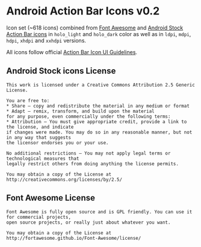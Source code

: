 Android Action Bar Icons v0.2
==============

Icon set (~618 icons) combined from [Font Awesome](http://fortawesome.github.io/Font-Awesome/) and
[Android Stock Action Bar icons](http://developer.android.com/design/style/iconography.html#action-bar) in `holo_light` and `holo_dark` color as well as in
`ldpi`, `mdpi`, `hdpi`, `xhdpi` and `xxhdpi` versions.

All icons follow official [Action Bar Icon UI Guidelines](http://developer.android.com/guide/practices/ui_guidelines/icon_design_action_bar.html).

Android Stock icons License
-------

    This work is licensed under a Creative Commons Attribution 2.5 Generic License.

    You are free to:    
    * Share — copy and redistribute the material in any medium or format
    * Adapt — remix, transform, and build upon the material
    for any purpose, even commercially under the following terms:
    * Attribution — You must give appropriate credit, provide a link to the license, and indicate
    if changes were made. You may do so in any reasonable manner, but not in any way that suggests
    the licensor endorses you or your use.

    No additional restrictions — You may not apply legal terms or technological measures that
    legally restrict others from doing anything the license permits.
    
    You may obtain a copy of the License at
    http://creativecommons.org/licenses/by/2.5/

Font Awesome License
-------

    Font Awesome is fully open source and is GPL friendly. You can use it for commercial projects,
    open source projects, or really just about whatever you want.
    
    You may obtain a copy of the License at
    http://fortawesome.github.io/Font-Awesome/license/
